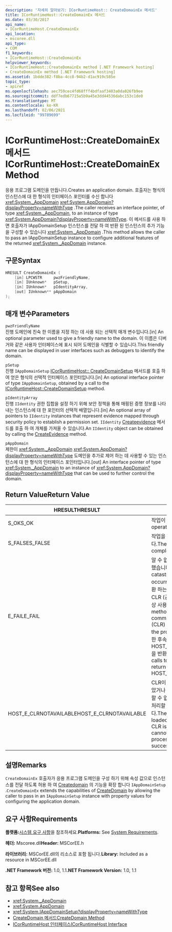 ```yaml
---
description: '자세히 알아보기: ICorRuntimeHost:: CreateDomainEx 메서드'
title: ICorRuntimeHost::CreateDomainEx 메서드
ms.date: 03/30/2017
api_name:
- ICorRuntimeHost.CreateDomainEx
api_location:
- mscoree.dll
api_type:
- COM
f1_keywords:
- ICorRuntimeHost::CreateDomainEx
helpviewer_keywords:
- ICorRuntimeHost::CreateDomainEx method [.NET Framework hosting]
- CreateDomainEx method [.NET Framework hosting]
ms.assetid: 1bdde382-f8ba-4cc8-94b2-d1ac919c585e
topic_type:
- apiref
ms.openlocfilehash: aec759cec4fd68fff4bdfaaf3403a0da026fb9ee
ms.sourcegitcommit: ddf7edb67715a5b9a45e3dd44536dabc153c1de0
ms.translationtype: MT
ms.contentlocale: ko-KR
ms.lasthandoff: 02/06/2021
ms.locfileid: "99789699"
---
```

# <a name="icorruntimehostcreatedomainex-method"></a><span data-ttu-id="60573-103">ICorRuntimeHost::CreateDomainEx 메서드</span><span class="sxs-lookup"><span data-stu-id="60573-103">ICorRuntimeHost::CreateDomainEx Method</span></span>

<span data-ttu-id="60573-104">응용 프로그램 도메인을 만듭니다.</span><span class="sxs-lookup"><span data-stu-id="60573-104">Creates an application domain.</span></span> <span data-ttu-id="60573-105">호출자는 형식의 인스턴스에 대 한 형식의 인터페이스 포인터를 수신 합니다 <xref:System._AppDomain> <xref:System.AppDomain?displayProperty=nameWithType> .</span><span class="sxs-lookup"><span data-stu-id="60573-105">The caller receives an interface pointer, of type <xref:System._AppDomain>, to an instance of type <xref:System.AppDomain?displayProperty=nameWithType>.</span></span> <span data-ttu-id="60573-106">이 메서드를 사용 하면 호출자가 IAppDomainSetup 인스턴스를 전달 하 여 반환 된 인스턴스의 추가 기능을 구성할 수 있습니다 <xref:System._AppDomain> .</span><span class="sxs-lookup"><span data-stu-id="60573-106">This method allows the caller to pass an IAppDomainSetup instance to configure additional features of the returned <xref:System._AppDomain> instance.</span></span>  
  
## <a name="syntax"></a><span data-ttu-id="60573-107">구문</span><span class="sxs-lookup"><span data-stu-id="60573-107">Syntax</span></span>  
  
```cpp  
HRESULT CreateDomainEx (  
    [in] LPCWSTR     pwzFriendlyName,  
    [in] IUnknown*   pSetup,  
    [in] IUnknown*   pIdentityArray,  
    [out] IUnknown** pAppDomain  
);  
```  
  
## <a name="parameters"></a><span data-ttu-id="60573-108">매개 변수</span><span class="sxs-lookup"><span data-stu-id="60573-108">Parameters</span></span>  

 `pwzFriendlyName`  
 <span data-ttu-id="60573-109">진행 도메인에 친숙 한 이름을 지정 하는 데 사용 되는 선택적 매개 변수입니다.</span><span class="sxs-lookup"><span data-stu-id="60573-109">[in] An optional parameter used to give a friendly name to the domain.</span></span> <span data-ttu-id="60573-110">이 이름은 디버거와 같은 사용자 인터페이스에 표시 되어 도메인을 식별할 수 있습니다.</span><span class="sxs-lookup"><span data-stu-id="60573-110">This friendly name can be displayed in user interfaces such as debuggers to identify the domain.</span></span>  
  
 `pSetup`  
 <span data-ttu-id="60573-111">진행 `IAppDomainSetup` [ICorRuntimeHost:: CreateDomainSetup](icorruntimehost-createdomainsetup-method.md) 메서드를 호출 하 여 얻은 형식의 선택적 인터페이스 포인터입니다.</span><span class="sxs-lookup"><span data-stu-id="60573-111">[in] An optional interface pointer of type `IAppDomainSetup`, obtained by a call to the [ICorRuntimeHost::CreateDomainSetup](icorruntimehost-createdomainsetup-method.md) method.</span></span>  
  
 `pIdentityArray`  
 <span data-ttu-id="60573-112">진행 `IIdentity` 권한 집합을 설정 하기 위해 보안 정책을 통해 매핑된 증명 정보를 나타내는 인스턴스에 대 한 포인터의 선택적 배열입니다.</span><span class="sxs-lookup"><span data-stu-id="60573-112">[in] An optional array of pointers to `IIdentity` instances that represent evidence mapped through security policy to establish a permission set.</span></span> <span data-ttu-id="60573-113">`IIdentity` [Createevidence](icorruntimehost-createevidence-method.md) 메서드를 호출 하 여 개체를 가져올 수 있습니다.</span><span class="sxs-lookup"><span data-stu-id="60573-113">An `IIdentity` object can be obtained by calling the [CreateEvidence](icorruntimehost-createevidence-method.md) method.</span></span>  
  
 `pAppDomain`  
 <span data-ttu-id="60573-114">제한이 <xref:System._AppDomain> <xref:System.AppDomain?displayProperty=nameWithType> 도메인을 추가로 제어 하는 데 사용할 수 있는 인스턴스에 대 한 형식의 인터페이스 포인터입니다.</span><span class="sxs-lookup"><span data-stu-id="60573-114">[out] An interface pointer of type <xref:System._AppDomain> to an instance of <xref:System.AppDomain?displayProperty=nameWithType> that can be used to further control the domain.</span></span>  
  
## <a name="return-value"></a><span data-ttu-id="60573-115">Return Value</span><span class="sxs-lookup"><span data-stu-id="60573-115">Return Value</span></span>  
  
|<span data-ttu-id="60573-116">HRESULT</span><span class="sxs-lookup"><span data-stu-id="60573-116">HRESULT</span></span>|<span data-ttu-id="60573-117">설명</span><span class="sxs-lookup"><span data-stu-id="60573-117">Description</span></span>|  
|-------------|-----------------|  
|<span data-ttu-id="60573-118">S_OK</span><span class="sxs-lookup"><span data-stu-id="60573-118">S_OK</span></span>|<span data-ttu-id="60573-119">작업이 완료되었습니다.</span><span class="sxs-lookup"><span data-stu-id="60573-119">The operation was successful.</span></span>|  
|<span data-ttu-id="60573-120">S_FALSE</span><span class="sxs-lookup"><span data-stu-id="60573-120">S_FALSE</span></span>|<span data-ttu-id="60573-121">작업을 완료 하지 못했습니다.</span><span class="sxs-lookup"><span data-stu-id="60573-121">The operation failed to complete.</span></span>|  
|<span data-ttu-id="60573-122">E_FAIL</span><span class="sxs-lookup"><span data-stu-id="60573-122">E_FAIL</span></span>|<span data-ttu-id="60573-123">알 수 없는 치명적인 오류가 발생 했습니다.</span><span class="sxs-lookup"><span data-stu-id="60573-123">An unknown, catastrophic failure occurred.</span></span> <span data-ttu-id="60573-124">메서드가 E_FAIL 반환 하는 경우 해당 프로세스에서 CLR (공용 언어 런타임)을 더 이상 사용할 수 없습니다.</span><span class="sxs-lookup"><span data-stu-id="60573-124">If a method returns E_FAIL, the common language runtime (CLR) is no longer usable in the process.</span></span> <span data-ttu-id="60573-125">호스팅 Api에 대 한 후속 호출은 HOST_E_CLRNOTAVAILABLE을 반환 합니다.</span><span class="sxs-lookup"><span data-stu-id="60573-125">Subsequent calls to any hosting APIs return HOST_E_CLRNOTAVAILABLE.</span></span>|  
|<span data-ttu-id="60573-126">HOST_E_CLRNOTAVAILABLE</span><span class="sxs-lookup"><span data-stu-id="60573-126">HOST_E_CLRNOTAVAILABLE</span></span>|<span data-ttu-id="60573-127">CLR이 프로세스에 로드 되지 않았거나 CLR이 관리 코드를 실행할 수 없거나 호출을 성공적으로 처리할 수 없는 상태에 있습니다.</span><span class="sxs-lookup"><span data-stu-id="60573-127">The CLR has not been loaded into a process, or the CLR is in a state in which it cannot run managed code or process the call successfully.</span></span>|  
  
## <a name="remarks"></a><span data-ttu-id="60573-128">설명</span><span class="sxs-lookup"><span data-stu-id="60573-128">Remarks</span></span>  

 <span data-ttu-id="60573-129">`CreateDomainEx` 호출자가 응용 프로그램 도메인을 구성 하기 위해 속성 값으로 인스턴스를 전달 하도록 허용 하 여 [Createdomain](icorruntimehost-createdomain-method.md) 의 기능을 확장 합니다 `IAppDomainSetup` .</span><span class="sxs-lookup"><span data-stu-id="60573-129">`CreateDomainEx` extends the capabilities of [CreateDomain](icorruntimehost-createdomain-method.md) by allowing the caller to pass in an `IAppDomainSetup` instance with property values for configuring the application domain.</span></span>  
  
## <a name="requirements"></a><span data-ttu-id="60573-130">요구 사항</span><span class="sxs-lookup"><span data-stu-id="60573-130">Requirements</span></span>  

 <span data-ttu-id="60573-131">**플랫폼:**[시스템 요구 사항](../../get-started/system-requirements.md)을 참조하세요.</span><span class="sxs-lookup"><span data-stu-id="60573-131">**Platforms:** See [System Requirements](../../get-started/system-requirements.md).</span></span>  
  
 <span data-ttu-id="60573-132">**헤더:** Mscoree.dll</span><span class="sxs-lookup"><span data-stu-id="60573-132">**Header:** MSCorEE.h</span></span>  
  
 <span data-ttu-id="60573-133">**라이브러리:** MSCorEE.dll의 리소스로 포함 됩니다.</span><span class="sxs-lookup"><span data-stu-id="60573-133">**Library:** Included as a resource in MSCorEE.dll</span></span>  
  
 <span data-ttu-id="60573-134">**.NET Framework 버전:** 1.0, 1.1</span><span class="sxs-lookup"><span data-stu-id="60573-134">**.NET Framework Version:** 1.0, 1.1</span></span>  
  
## <a name="see-also"></a><span data-ttu-id="60573-135">참고 항목</span><span class="sxs-lookup"><span data-stu-id="60573-135">See also</span></span>

- <xref:System._AppDomain>
- <xref:System.AppDomain>
- <xref:System.IAppDomainSetup?displayProperty=nameWithType>
- [<span data-ttu-id="60573-136">CreateDomain 메서드</span><span class="sxs-lookup"><span data-stu-id="60573-136">CreateDomain Method</span></span>](icorruntimehost-createdomain-method.md)
- [<span data-ttu-id="60573-137">ICorRuntimeHost 인터페이스</span><span class="sxs-lookup"><span data-stu-id="60573-137">ICorRuntimeHost Interface</span></span>](icorruntimehost-interface.md)
